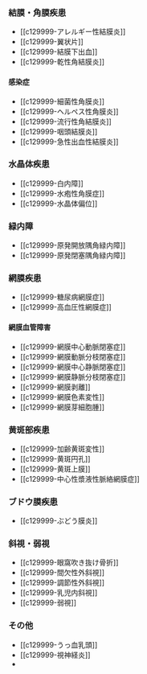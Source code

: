 ### 結膜・角膜疾患
- [[c129999-アレルギー性結膜炎]]
- [[c129999-翼状片]]
- [[c129999-結膜下出血]]
- [[c129999-乾性角結膜炎]]
#### 感染症
- [[c129999-細菌性角膜炎]]
- [[c129999-ヘルペス性角膜炎]]
- [[c129999-流行性角結膜炎]]
- [[c129999-咽頭結膜炎]]
- [[c129999-急性出血性結膜炎]]
### 水晶体疾患
- [[c129999-白内障]]
- [[c129999-水疱性角膜症]]
- [[c129999-水晶体偏位]]
### 緑内障
- [[c129999-原発開放隅角緑内障]]
- [[c129999-原発閉塞隅角緑内障]]
### 網膜疾患
- [[c129999-糖尿病網膜症]]
- [[c129999-高血圧性網膜症]]
#### 網膜血管障害
- [[c129999-網膜中心動脈閉塞症]]
- [[c129999-網膜動脈分枝閉塞症]]
- [[c129999-網膜中心静脈閉塞症]]
- [[c129999-網膜静脈分枝閉塞症]]
- [[c129999-網膜剥離]]
- [[c129999-網膜色素変性]]
- [[c129999-網膜芽細胞腫]]
### 黄斑部疾患
- [[c129999-加齢黄斑変性]]
- [[c129999-黄斑円孔]]
- [[c129999-黄斑上膜]]
- [[c129999-中心性漿液性脈絡網膜症]]
### ブドウ膜疾患
- [[c129999-ぶどう膜炎]]
### 斜視・弱視
- [[c129999-眼窩吹き抜け骨折]]
- [[c129999-間欠性外斜視]]
- [[c129999-調節性外斜視]]
- [[c129999-乳児内斜視]]
- [[c129999-弱視]]
### その他
- [[c129999-うっ血乳頭]]
- [[c129999-視神経炎]]
- 

